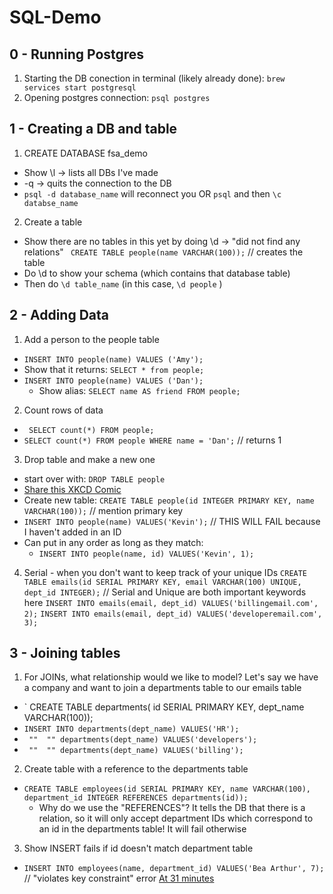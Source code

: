 # SQL-Demo
## 0 - Running Postgres
1. Starting the DB conection in terminal (likely already done):
`brew services start postgresql`
2. Opening postgres connection: 
`psql postgres`

## 1 - Creating a DB and table
1. CREATE DATABASE fsa_demo
 - Show \l -> lists all DBs I've made
 - -q  -> quits the connection to the DB
 - `psql -d database_name` will reconnect you OR `psql` and then `\c databse_name`
 
2. Create a table
 - Show there are no tables in this yet by doing \d    -> "did not find any relations"
  `  CREATE TABLE people(name VARCHAR(100)); `  // creates the table 
 - Do \d to show your schema (which contains that database table)
 - Then do ` \d table_name ` (in this case, ` \d people ` )
 
## 2 - Adding Data
1. Add a person to the people table
 -  `INSERT INTO people(name) VALUES ('Amy'); `
   - Show that it returns: ` SELECT * from people; `
 - ` INSERT INTO people(name) VALUES ('Dan'); `
   - Show alias: ` SELECT name AS friend FROM people; `
 
2. Count rows of data
 - ` SELECT count(*) FROM people;`
 - ` SELECT count(*) FROM people WHERE name = 'Dan'; `  // returns 1
 
3. Drop table and make a new one
 - start over with: `DROP TABLE people`
 - [Share this XKCD Comic](https://xkcd.com/327/)
 - Create new table: 
    ` CREATE TABLE people(id INTEGER PRIMARY KEY, name VARCHAR(100)); ` // mention primary key
 -  ` INSERT INTO people(name) VALUES('Kevin'); ` // THIS WILL FAIL because I haven't added in an ID
 - Can put in any order as long as they match: 
   - ` INSERT INTO people(name, id) VALUES('Kevin', 1); `

4. Serial - when you don't want to keep track of your unique IDs
    ` CREATE TABLE emails(id SERIAL PRIMARY KEY, email VARCHAR(100) UNIQUE, dept_id INTEGER); ` // Serial and Unique are both important keywords here
    ` INSERT INTO emails(email, dept_id) VALUES('billingemail.com', 2); `
    ` INSERT INTO emails(email, dept_id) VALUES('developeremail.com', 3); `
   
## 3 - Joining tables
1. For JOINs, what relationship would we like to model? Let's say we have a company and want to join a departments table to our emails table
 - ` CREATE TABLE departments( id SERIAL PRIMARY KEY, dept_name VARCHAR(100));
 - ` INSERT INTO departments(dept_name) VALUES('HR'); ` 
 - `  ""  "" departments(dept_name) VALUES('developers'); ` 
 - `  ""  "" departments(dept_name) VALUES('billing'); ` 

2. Create table with a reference to the departments table
 - ` CREATE TABLE employees(id SERIAL PRIMARY KEY, name VARCHAR(100), department_id INTEGER REFERENCES departments(id)); `
   - Why do we use the "REFERENCES"? It tells the DB that there is a relation, so it will only accept department IDs which correspond to an id in the departments table! It will fail otherwise
   
3. Show INSERT fails if id doesn't match department table
 -  ` INSERT INTO employees(name, department_id) VALUES('Bea Arthur', 7);  `   // "violates key constraint" error
 [At 31 minutes](https://youtu.be/gCIblrIR-II?t=1894) 
 
